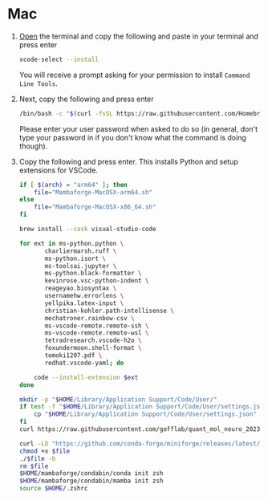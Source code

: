 # Mac

1. [Open](https://support.apple.com/guide/terminal/open-or-quit-terminal-apd5265185d-f365-44cb-8b09-71a064a42125/mac) the terminal and copy the following and paste in your terminal and press enter

    ```bash
    xcode-select --install
    ```
    You will receive a prompt asking for your permission to install `Command Line Tools`.
   
2. Next, copy the following and press enter
    ```bash
    /bin/bash -c "$(curl -fsSL https://raw.githubusercontent.com/Homebrew/install/HEAD/install.sh)"
    ```
    Please enter your user password when asked to do so (in general, don't type your password in if you don't know what the command is doing though).

3. Copy the following and press enter. This installs Python and setup extensions for VSCode.

    ```bash
    if [ $(arch) = "arm64" ]; then
        file="Mambaforge-MacOSX-arm64.sh"
    else
        file="Mambaforge-MacOSX-x86_64.sh"
    fi

    brew install --cask visual-studio-code

    for ext in ms-python.python \
           charliermarsh.ruff \
           ms-python.isort \
           ms-toolsai.jupyter \
           ms-python.black-formatter \
           kevinrose.vsc-python-indent \
           reageyao.biosyntax \
           usernamehw.errorlens \
           yellpika.latex-input \
           christian-kohler.path-intellisense \
           mechatroner.rainbow-csv \
           ms-vscode-remote.remote-ssh \
           ms-vscode-remote.remote-wsl \
           tetradresearch.vscode-h2o \
           foxundermoon.shell-format \
           tomoki1207.pdf \
           redhat.vscode-yaml; do

        code --install-extension $ext
    done

    mkdir -p "$HOME/Library/Application Support/Code/User/"
    if test -f "$HOME/Library/Application Support/Code/User/settings.json"; then
        cp "$HOME/Library/Application Support/Code/User/settings.json" "$HOME/Library/Application Support/Code/User/settings.json.old"
    fi
    curl https://raw.githubusercontent.com/gofflab/quant_mol_neuro_2023/main/setup/settings.json > "$HOME/Library/Application Support/Code/User/settings.json"

    curl -LO "https://github.com/conda-forge/miniforge/releases/latest/download/${file}"
    chmod +x $file
    ./$file -b
    rm $file
    $HOME/mambaforge/condabin/conda init zsh
    $HOME/mambaforge/condabin/mamba init zsh
    source $HOME/.zshrc

    ```
